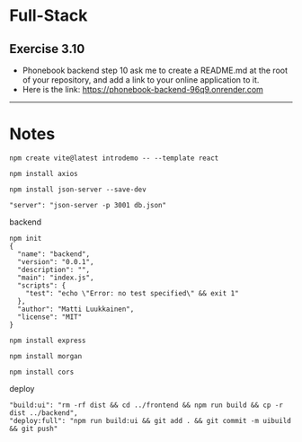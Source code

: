 # Full-Stack

## Exercise 3.10
- Phonebook backend step 10 ask me to create a README.md at the root of your repository, and add a link to your online application to it.
- Here is the link: https://phonebook-backend-96q9.onrender.com




---



# Notes
```
npm create vite@latest introdemo -- --template react

npm install axios

npm install json-server --save-dev

"server": "json-server -p 3001 db.json"

```

backend

```
npm init
{
  "name": "backend",
  "version": "0.0.1",
  "description": "",
  "main": "index.js",
  "scripts": {
    "test": "echo \"Error: no test specified\" && exit 1"
  },
  "author": "Matti Luukkainen",
  "license": "MIT"
}

npm install express

npm install morgan

npm install cors
```

deploy
```
"build:ui": "rm -rf dist && cd ../frontend && npm run build && cp -r dist ../backend",
"deploy:full": "npm run build:ui && git add . && git commit -m uibuild && git push"
```